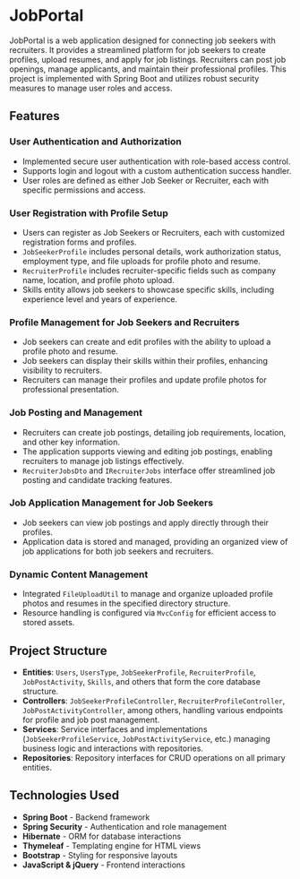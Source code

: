# JobPortal

JobPortal is a web application designed for connecting job seekers with recruiters. It provides a streamlined platform for job seekers to create profiles, upload resumes, and apply for job listings. Recruiters can post job openings, manage applicants, and maintain their professional profiles. This project is implemented with Spring Boot and utilizes robust security measures to manage user roles and access.

## Features

### User Authentication and Authorization
- Implemented secure user authentication with role-based access control.
- Supports login and logout with a custom authentication success handler.
- User roles are defined as either Job Seeker or Recruiter, each with specific permissions and access.

### User Registration with Profile Setup
- Users can register as Job Seekers or Recruiters, each with customized registration forms and profiles.
- `JobSeekerProfile` includes personal details, work authorization status, employment type, and file uploads for profile photo and resume.
- `RecruiterProfile` includes recruiter-specific fields such as company name, location, and profile photo upload.
- Skills entity allows job seekers to showcase specific skills, including experience level and years of experience.

### Profile Management for Job Seekers and Recruiters
- Job seekers can create and edit profiles with the ability to upload a profile photo and resume.
- Job seekers can display their skills within their profiles, enhancing visibility to recruiters.
- Recruiters can manage their profiles and update profile photos for professional presentation.

### Job Posting and Management
- Recruiters can create job postings, detailing job requirements, location, and other key information.
- The application supports viewing and editing job postings, enabling recruiters to manage job listings effectively.
- `RecruiterJobsDto` and `IRecruiterJobs` interface offer streamlined job posting and candidate tracking features.

### Job Application Management for Job Seekers
- Job seekers can view job postings and apply directly through their profiles.
- Application data is stored and managed, providing an organized view of job applications for both job seekers and recruiters.

### Dynamic Content Management
- Integrated `FileUploadUtil` to manage and organize uploaded profile photos and resumes in the specified directory structure.
- Resource handling is configured via `MvcConfig` for efficient access to stored assets.

## Project Structure

- **Entities**: `Users`, `UsersType`, `JobSeekerProfile`, `RecruiterProfile`, `JobPostActivity`, `Skills`, and others that form the core database structure.
- **Controllers**: `JobSeekerProfileController`, `RecruiterProfileController`, `JobPostActivityController`, among others, handling various endpoints for profile and job post management.
- **Services**: Service interfaces and implementations (`JobSeekerProfileService`, `JobPostActivityService`, etc.) managing business logic and interactions with repositories.
- **Repositories**: Repository interfaces for CRUD operations on all primary entities.

## Technologies Used
- **Spring Boot** - Backend framework
- **Spring Security** - Authentication and role management
- **Hibernate** - ORM for database interactions
- **Thymeleaf** - Templating engine for HTML views
- **Bootstrap** - Styling for responsive layouts
- **JavaScript & jQuery** - Frontend interactions
